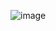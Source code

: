 ![image](https://github.com/jhanvi2903/vanilla-javascript-projects/assets/70269514/0334e299-b083-4eb5-803c-4fb64b8135ea)
